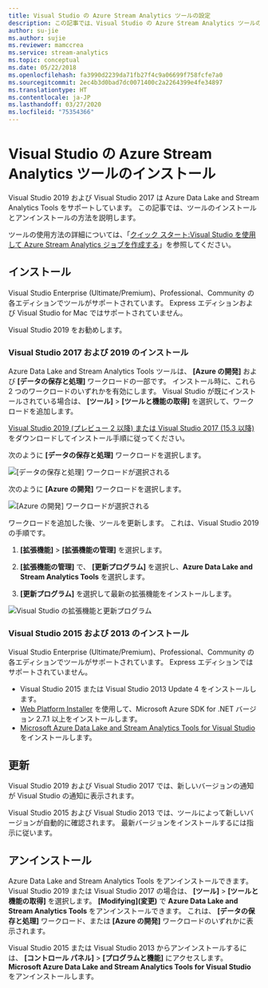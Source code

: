 ```yaml
---
title: Visual Studio の Azure Stream Analytics ツールの設定
description: この記事では、Visual Studio の Azure Stream Analytics ツールのインストールの要件と設定方法について説明します。
author: su-jie
ms.author: sujie
ms.reviewer: mamccrea
ms.service: stream-analytics
ms.topic: conceptual
ms.date: 05/22/2018
ms.openlocfilehash: fa3990d2239da71fb27f4c9a06699f758fcfe7a0
ms.sourcegitcommit: 2ec4b3d0bad7dc0071400c2a2264399e4fe34897
ms.translationtype: HT
ms.contentlocale: ja-JP
ms.lasthandoff: 03/27/2020
ms.locfileid: "75354366"
---
```

# <a name="install-azure-stream-analytics-tools-for-visual-studio"></a>Visual Studio の Azure Stream Analytics ツールのインストール

Visual Studio 2019 および Visual Studio 2017 は Azure Data Lake and Stream Analytics Tools をサポートしています。 この記事では、ツールのインストールとアンインストールの方法を説明します。

ツールの使用方法の詳細については、「[クイック スタート:Visual Studio を使用して Azure Stream Analytics ジョブを作成する](stream-analytics-quick-create-vs.md)」を参照してください。

## <a name="install"></a>インストール

Visual Studio Enterprise (Ultimate/Premium)、Professional、Community の各エディションでツールがサポートされています。 Express エディションおよび Visual Studio for Mac ではサポートされていません。

Visual Studio 2019 をお勧めします。

### <a name="install-for-visual-studio-2019-and-2017"></a>Visual Studio 2017 および 2019 のインストール<a name="recommended-visual-studio-2019-and-2017"></a>

Azure Data Lake and Stream Analytics Tools ツールは、 **[Azure の開発]** および **[データの保存と処理]** ワークロードの一部です。 インストール時に、これら 2 つのワークロードのいずれかを有効にします。 Visual Studio が既にインストールされている場合は、 **[ツール]**  >  **[ツールと機能の取得]** を選択して、ワークロードを追加します。

[Visual Studio 2019 (プレビュー 2 以降) または Visual Studio 2017 (15.3 以降)](https://www.visualstudio.com/) をダウンロードしてインストール手順に従ってください。

次のように **[データの保存と処理]** ワークロードを選択します。

![[データの保存と処理] ワークロードが選択される](./media/stream-analytics-tools-for-visual-studio-install/stream-analytics-tools-for-vs-2019-install-01.png)

次のように **[Azure の開発]** ワークロードを選択します。

![[Azure の開発] ワークロードが選択される](./media/stream-analytics-tools-for-visual-studio-install/stream-analytics-tools-for-vs-2019-install-02.png)

ワークロードを追加した後、ツールを更新します。 これは、Visual Studio 2019 の手順です。

1. **[拡張機能]**  >  **[拡張機能の管理]** を選択します。

1. **[拡張機能の管理]** で、 **[更新プログラム]** を選択し、**Azure Data Lake and Stream Analytics Tools** を選択します。

1. **[更新プログラム]** を選択して最新の拡張機能をインストールします。

![Visual Studio の拡張機能と更新プログラム](./media/stream-analytics-tools-for-visual-studio-install/stream-analytics-tools-vs2019-extensions-updates.png)

### <a name="install-for-visual-studio-2015-and-2013"></a>Visual Studio 2015 および 2013 のインストール<a name="visual-studio-2015-2013"></a>

Visual Studio Enterprise (Ultimate/Premium)、Professional、Community の各エディションでツールがサポートされています。 Express エディションではサポートされていません。

* Visual Studio 2015 または Visual Studio 2013 Update 4 をインストールします。
* [Web Platform Installer](https://www.microsoft.com/web/downloads/platform.aspx) を使用して、Microsoft Azure SDK for .NET バージョン 2.7.1 以上をインストールします。
* [Microsoft Azure Data Lake and Stream Analytics Tools for Visual Studio](https://www.microsoft.com/en-us/download/details.aspx?id=49504) をインストールします。

## <a name="update"></a>更新<a name="visual-studio-2019-and-2017"></a><a name="visual-studio-2015-and-2013"></a>

Visual Studio 2019 および Visual Studio 2017 では、新しいバージョンの通知が Visual Studio の通知に表示されます。

Visual Studio 2015 および Visual Studio 2013 では、ツールによって新しいバージョンが自動的に確認されます。 最新バージョンをインストールするには指示に従います。

## <a name="uninstall"></a>アンインストール

Azure Data Lake and Stream Analytics Tools をアンインストールできます。 Visual Studio 2019 または Visual Studio 2017 の場合は、 **[ツール]**  >  **[ツールと機能の取得]** を選択します。 **[Modifying]\(変更\)** で **Azure Data Lake and Stream Analytics Tools** をアンインストールできます。 これは、 **[データの保存と処理]** ワークロード、または **[Azure の開発]** ワークロードのいずれかに表示されます。

Visual Studio 2015 または Visual Studio 2013 からアンインストールするには、 **[コントロール パネル]**  >  **[プログラムと機能]** にアクセスします。 **Microsoft Azure Data Lake and Stream Analytics Tools for Visual Studio** をアンインストールします。
